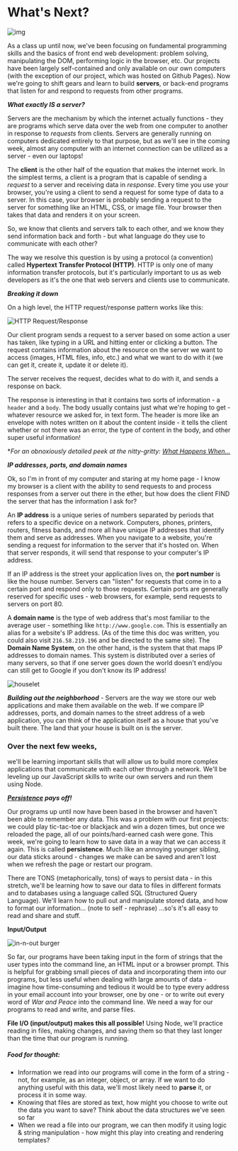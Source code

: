 # What's Next?

![img](http://i.giphy.com/10wse3dnbpFR04.gif)

As a class up until now, we've been focusing on fundamental programming skills and the basics of front end web development: problem solving, manipulating the DOM, performing logic in the browser, etc. Our projects have been largely self-contained and only available on our own computers (with the exception of our project, which was hosted on Github Pages). Now we're going to shift gears and learn to build **servers**, or back-end programs that listen for and respond to requests from other programs.

***What exactly IS a server?***

Servers are the mechanism by which the internet actually functions - they are programs which serve data over the web from one computer to another in response to *requests* from clients. Servers are generally running on computers dedicated entirely to that purpose, but as we'll see in the coming week, almost any computer with an internet connection can be utilized as a server - even our laptops!

The **client** is the other half of the equation that makes the internet work. In the simplest terms, a client is a program that is capable of sending a *request* to a server and receiving data in *response*. Every time you use your browser, you're using a client to send a request for some type of data to a server. In this case, your browser is probably sending a request to the server for something like an HTML, CSS, or image file. Your browser then takes that data and renders it on your screen.

So, we know that clients and servers talk to each other, and we know they send information back and forth - but what language do they use to communicate with each other?

The way we resolve this question is by using a protocol (a convention) called **Hypertext Transfer Protocol (HTTP)**. HTTP is only one of many information transfer protocols, but it's particularly important to us as web developers as it's the one that web servers and clients use to communicate.

***Breaking it down***

On a high level, the HTTP request/response pattern works like this:

![HTTP Request/Response](http://i.stack.imgur.com/eY5i4.jpg)

Our client program sends a request to a server based on some action a user has taken, like typing in a URL and hitting enter or clicking a button. The request contains information about the resource on the server we want to access (images, HTML files, info, etc.) and what we want to do with it (we can get it, create it, update it or delete it).

The server receives the request, decides what to do with it, and sends a response on back.

The response is interesting in that it contains two sorts of information - a `header` and a `body`. The body usually contains just what we're hoping to get - whatever resource we asked for, in text form. The header is more like an envelope with notes written on it about the content inside - it tells the client whether or not there was an error, the type of content in the body, and other super useful information!

**For an obnoxiously detailed peek at the nitty-gritty: [What Happens When...](https://github.com/alex/what-happens-when)*

***IP addresses, ports, and domain names***

Ok, so I'm in front of my computer and staring at my home page - I know my browser is a client with the ability to send requests to and process responses from a server out there in the ether, but how does the client FIND the server that has the information I ask for?

An **IP address** is a unique series of numbers separated by periods that refers to a specific device on a network. Computers, phones, printers, routers, fitness bands, and more all have unique IP addresses that identify them and serve as addresses. When you navigate to a website, you're sending a request for information to the server that it's hosted on. When that server responds, it will send that response to your computer's IP address.

If an IP address is the street your application lives on, the **port number** is like the house number. Servers can "listen" for requests that come in to a certain port and respond only to those requests. Certain ports are generally reserved for specific uses - web browsers, for example, send requests to servers on port 80.

A **domain name** is the type of web address that's most familiar to the average user - something like `http://www.google.com`. This is essentially an alias for a website's IP address. (As of the time this doc was written, you could also visit `216.58.219.196` and be directed to the same site). The **Domain Name System**, on the other hand, is the system that that maps IP addresses to domain names. This system is distributed over a series of many servers, so that if one server goes down the world doesn't end/you can still get to Google if you don't know its IP address!

![houselet](http://orig03.deviantart.net/c6dd/f/2013/125/8/1/pixel_art__isometric__house_2_by_mimimiaart-d5zfopq.png)

***Building out the neighborhood*** - Servers are the way we store our web applications and make them available on the web. If we compare IP addresses, ports, and domain names to the street address of a web application, you can think of the application itself as a house that you've built there. The land that your house is built on is the server.

### Over the next few weeks,

 we'll be learning important skills that will allow us to build more complex applications that communicate with each other through a network. We'll be leveling up our JavaScript skills to write our own servers and run them using Node.

***<u>Persistence</u> pays off!***

Our programs up until now have been based in the browser and haven't been able to remember any data. This was a problem with our first projects: we could play tic-tac-toe or blackjack and win a dozen times, but once we reloaded the page, all of our points/hard-earned cash were gone. This week, we're going to learn how to save data in a way that we can access it again. This is called **persistence**. Much like an annoying younger sibling, our data sticks around - changes we make can be saved and aren't lost when we refresh the page or restart our program.

There are TONS (metaphorically, tons) of ways to persist data - in this stretch, we'll be learning how to save our data to files in different formats and to databases using a language called SQL (Structured Query Language). We'll learn how to pull out and manipulate stored data, and how to format our information...
(note to self - rephrase) ...so's it's all easy to read and share and stuff.

**Input/Output**

![in-n-out burger](https://farm2.staticflickr.com/1069/3166647407_690eff2a15_z.jpg)

So far, our programs have been taking input in the form of strings that the user types into the command line, an HTML input or a browser prompt. This is helpful for grabbing small pieces of data and incorporating them into our programs, but less useful when dealing with large amounts of data - imagine how time-consuming and tedious it would be to type every address in your email account into your browser, one by one - or to write out every word of *War and Peace* into the command line. We need a way for our programs to read and write, and parse files.

**File I/O (input/output) makes this all possible!** Using Node, we'll practice reading in files, making changes, and saving them so that they last longer than the time that our program is running.

##### Food for thought:

- Information we read into our programs will come in the form of a string - not, for example, as an integer, object, or array. If we want to do anything useful with this data, we'll most likely need to **parse** it, or process it in some way.
- Knowing that files are stored as text, how might you choose to write out the data you want to save? Think about the data structures we've seen so far
- When we read a file into our program, we can then modify it using logic & string manipulation - how might this play into creating and rendering templates?
